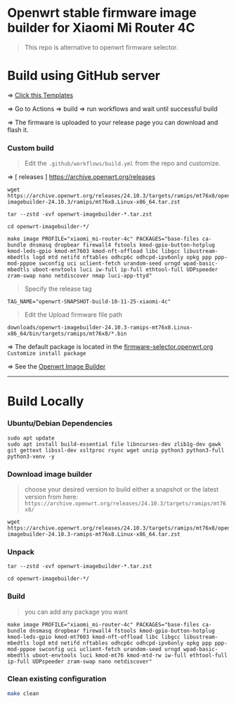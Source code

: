 # Openwrt stable firmware image builder for Xiaomi Mi Router 4C
> This repo is alternative to openwrt firmware selector.

# Build using GitHub server
=> [Click this Templates](https://github.com/xiv3r/Xiaomi-Router-4C-OpenWRT-Image-Builder/generate)

=> Go to Actions => build => run workflows and wait until successful build 

=> The firmware is uploaded to your release page you can download and flash it.

### Custom build
> Edit the `.github/workflows/build.yml` from the repo and customize.

=> [ releases ] https://archive.openwrt.org/releases
```
wget https://archive.openwrt.org/releases/24.10.3/targets/ramips/mt76x8/openwrt-imagebuilder-24.10.3/ramips/mt76x8.Linux-x86_64.tar.zst

tar --zstd -xvf openwrt-imagebuilder-*.tar.zst

cd openwrt-imagebuilder-*/

make image PROFILE="xiaomi_mi-router-4c" PACKAGES="base-files ca-bundle dnsmasq dropbear firewall4 fstools kmod-gpio-button-hotplug kmod-leds-gpio kmod-mt7603 kmod-nft-offload libc libgcc libustream-mbedtls logd mtd netifd nftables odhcp6c odhcpd-ipv6only opkg ppp ppp-mod-pppoe swconfig uci uclient-fetch urandom-seed urngd wpad-basic-mbedtls uboot-envtools luci iw-full ip-full ethtool-full UDPspeeder zram-swap nano netdiscover nmap luci-app-ttyd"
```
> Specify the release tag
```
TAG_NAME="openwrt-SNAPSHOT-build-10-11-25-xiaomi-4c"
```
> Edit the Upload firmware file path 
```
downloads/openwrt-imagebuilder-24.10.3-ramips-mt76x8.Linux-x86_64/bin/targets/ramips/mt76x8/*.bin
```
=> The default package is located in the [firmware-selector.openwrt.org](https://firmware-selector.openwrt.org/?version=SNAPSHOT&target=ramips%2Fmt76x8&id=xiaomi_mi-router-4c) `Customize install package`

=> See the [Openwrt Image Builder](https://openwrt.org/docs/guide-user/additional-software/imagebuilder)

---------------
# Build Locally 
### Ubuntu/Debian Dependencies 
```
sudo apt update
sudo apt install build-essential file libncurses-dev zlib1g-dev gawk git gettext libssl-dev xsltproc rsync wget unzip python3 python3-full python3-venv -y
```
### Download image builder
> choose your desired version to build either a snapshot or the latest version from here: `https://archive.openwrt.org/releases/24.10.3/targets/ramips/mt76x8/`
```
wget https://archive.openwrt.org/releases/24.10.3/targets/ramips/mt76x8/openwrt-imagebuilder-24.10.3-ramips-mt76x8.Linux-x86_64.tar.zst
```
### Unpack
```
tar --zstd -xvf openwrt-imagebuilder-*.tar.zst
```
```
cd openwrt-imagebuilder-*/
```     
### Build
> you can add any package you want
```
make image PROFILE="xiaomi_mi-router-4c" PACKAGES="base-files ca-bundle dnsmasq dropbear firewall4 fstools kmod-gpio-button-hotplug kmod-leds-gpio kmod-mt7603 kmod-nft-offload libc libgcc libustream-mbedtls logd mtd netifd nftables odhcp6c odhcpd-ipv6only opkg ppp ppp-mod-pppoe swconfig uci uclient-fetch urandom-seed urngd wpad-basic-mbedtls uboot-envtools luci kmod-mt76 kmod-mtd-rw iw-full ethtool-full ip-full UDPspeeder zram-swap nano netdiscover"
```
### Clean existing configuration
```sh
make clean
```
